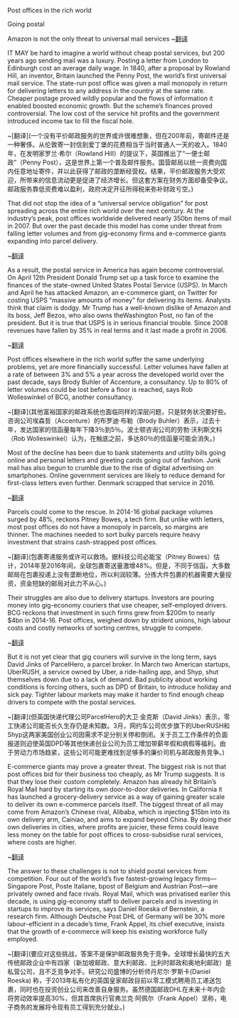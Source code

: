 Post offices in the rich world

Going postal

Amazon is not the only threat to universal mail services
~[翻译](发达国家的邮局，喋血邮局，亚马逊并非普遍邮政服务的唯一威胁)

IT MAY be hard to imagine a world without cheap postal services, but 200 years ago sending mail was a luxury. Posting a letter from London to Edinburgh cost an average daily wage. In 1840, after a proposal by Rowland Hill, an inventor, Britain launched the Penny Post, the world’s first universal mail service. The state-run post office was given a mail monopoly in return for delivering letters to any address in the country at the same rate. Cheaper postage proved wildly popular and the flows of information it enabled boosted economic growth. But the scheme’s finances proved controversial. The low cost of the service hit profits and the government introduced income tax to fill the fiscal hole.

~[翻译](一个没有平价邮政服务的世界或许很难想象，但在200年前，寄邮件还是一种奢侈。从伦敦寄一封信到爱丁堡的花费相当于当时普通人一天的收入。1840年，在发明家罗兰·希尔（Rowland Hill）的提议下，英国推出了“一便士邮政”（Penny Post），这是世界上第一个普及邮件服务。国营邮局以统一资费向国内任意地址寄件，并以此获得了邮政的垄断经营权。结果，平价邮政服务大受欢迎，所带来的信息流动更是促进了经济增长。但这套方案在财务方面却备受争议。邮政服务靠低资费难以盈利，政府决定开征所得税来弥补财政亏空。)

That did not stop the idea of a “universal service obligation” for post spreading across the entire rich world over the next century. At the industry’s peak, post offices worldwide delivered nearly 350bn items of mail in 2007. But over the past decade this model has come under threat from falling letter volumes and from gig-economy firms and e-commerce giants expanding into parcel delivery.

~[翻译](这并未阻挡之后的一个世纪里履行邮政“普遍服务义务”的理念在富裕国家中传扬开来。在邮政行业还处于巅峰期的2007年，全球邮局递送了近3500亿个邮件。但在过去十年里，该模式受到重重威胁，除了信函邮寄量大减，零工经济公司和电子商务巨头也开始向包裹递送领域扩张。)

As a result, the postal service in America has again become controversial. On April 12th President Donald Trump set up a task force to examine the finances of the state-owned United States Postal Service (USPS). In March and April he has attacked Amazon, an e-commerce giant, on Twitter for costing USPS “massive amounts of money” for delivering its items. Analysts think that claim is dodgy. Mr Trump has a well-known dislike of Amazon and its boss, Jeff Bezos, who also owns theWashington Post, no fan of the president. But it is true that USPS is in serious financial trouble. Since 2008 revenues have fallen by 35% in real terms and it last made a profit in 2006. 

~[翻译](结果，美国邮政服务再次成为争议焦点。4月12日，特朗普成立工作小组，审查国有的美国邮政局（以下简称USPS）的财务状况。三四月间，他在Twitter上怒斥电商巨头亚马逊，说USPS为给亚马逊递送货物亏了“很多钱”。分析人士认为这种指责很可疑。众所周知，特朗普向来不喜欢亚马逊及其老板贝佐斯——贝佐斯拥有的《华盛顿邮报》对这位总统很不买账。但USPS确实面临严重的财务困境。自2008年起，它的实际收入下降了35%，最近一次盈利已远在2006年。)


Post offices elsewhere in the rich world suffer the same underlying problems, yet are more financially successful. Letter volumes have fallen at a rate of between 3% and 5% a year across the developed world over the past decade, says Brody Buhler of Accenture, a consultancy. Up to 80% of letter volumes could be lost before a floor is reached, says Rob Wolleswinkel of BCG, another consultancy.

~[翻译](其他富裕国家的邮政系统也面临同样的深层问题，只是财务状况要好些。咨询公司埃森哲（Accenture）的布罗迪·布勒（Brody Buhler）表示，过去十年，发达国家的信函量每年下降3％到5％。波士顿咨询公司的劳勃·沃利斯文科（Rob Wolleswinkel）认为，在触底之前，多达80％的信函量可能会消失。)


Most of the decline has been due to bank statements and utility bills going online and personal letters and greeting cards going out of fashion. Junk mail has also begun to crumble due to the rise of digital advertising on smartphones. Online government services are likely to reduce demand for first-class letters even further. Denmark scrapped that service in 2016. 

~[翻译](下滑的主要原因是银行账单和水电燃气账单已逐渐转为电子账单，私人信函和贺卡也不再流行。由于智能手机数字广告的兴起，邮寄垃圾广告也开始走向消亡。政府推出的各种在线服务很可能会进一步降低对一类邮件的需求。丹麦已于2016年取消了次日收信。)


Parcels could come to the rescue. In 2014-16 global package volumes surged by 48%, reckons Pitney Bowes, a tech firm. But unlike with letters, most post offices do not have a monopoly in parcels, so margins are thinner. The machines needed to sort bulky parcels require heavy investment that strains cash-strapped post offices. 


~[翻译](包裹寄递服务或许可以救场。据科技公司必能宝（Pitney Bowes）估计，2014年至2016年间，全球包裹寄送量激增48%。但是，不同于信函，大多数邮局在包裹投递上没有垄断地位，所以利润较薄。分拣大件包裹的机器需要大量投资，资金短缺的邮局对此力不从心。)


Their struggles are also due to delivery startups. Investors are pouring money into gig-economy couriers that use cheaper, self-employed drivers. BCG reckons that investment in such firms grew from $200m to nearly $4bn in 2014-16. Post offices, weighed down by strident unions, high labour costs and costly networks of sorting centres, struggle to compete.


~[翻译](快递创业公司也是令邮局陷入困境的原因。投资者正大笔押注于采用更廉价的自雇司机的零工快递公司。据波士顿咨询估计，从2014年到2016年，对这类公司的投资从两亿美元增至近40亿美元。邮局受强势工会、高人力成本和成本高昂的分拣中心网络所累，难以与之竞争。)


But it is not yet clear that gig couriers will survive in the long term, says David Jinks of ParcelHero, a parcel broker. In March two American startups, UberRUSH, a service owned by Uber, a ride-hailing app, and Shyp, shut themselves down due to a lack of demand. Bad publicity about working conditions is forcing others, such as DPD of Britain, to introduce holiday and sick pay. Tighter labour markets may make it harder to find enough cheap drivers to compete with the postal services. 

~[翻译](但英国快递代理公司ParcelHero的大卫·金克斯（David Jinks）表示，零工快递公司能否长久生存仍是未知数。3月，网约车公司优步旗下的UberRUSH和Shyp这两家美国创业公司因需求不足分别关停和倒闭。关于员工工作条件的负面报道则迫使英国DPD等其他快递创业公司为员工增加带薪年假和病假等福利。由于劳动力市场趋紧，这些公司可能更难找到足够多的廉价司机与邮政服务竞争。)


E-commerce giants may prove a greater threat. The biggest risk is not that post offices bid for their business too cheaply, as Mr Trump suggests. It is that they lose their custom completely. Amazon has already hit Britain’s Royal Mail hard by starting its own door-to-door deliveries. In California it has launched a grocery-delivery service as a way of gaining greater scale to deliver its own e-commerce parcels itself. The biggest threat of all may come from Amazon’s Chinese rival, Alibaba, which is injecting $15bn into its own delivery arm, Cainiao, and aims to expand beyond China. By doing their own deliveries in cities, where profits are juicier, these firms could leave less money on the table for post offices to cross-subsidise rural services, where costs are higher.

~[翻译](电商巨头也许会是更大的威胁。最大的风险倒不是如特朗普所说的邮局以过低的价格竞标电商巨头的快递业务，而是邮局完全丧失这些业务。亚马逊已自立门户提供送货上门服务，对英国皇家邮政造成重创。在加州，亚马逊推出了杂货递送服务，借此扩大递送自有电商包裹的规模。而最大的威胁也许来自亚马逊的中国竞争对手阿里巴巴。该公司向旗下快递业务“菜鸟”注资150亿美元，并计划向海外拓展。通过在利润更丰厚的城市地区自营快递业务，这些公司可能会分流邮局的收入，让它们难以交叉补贴成本更高的农村服务。)


The answer to these challenges is not to shield postal services from competition. Four out of the world’s five fastest-growing legacy firms—Singapore Post, Poste Italiane, bpost of Belgium and Austrian Post—are privately owned and face rivals. Royal Mail, which was privatised earlier this decade, is using gig-economy staff to deliver parcels and is investing in startups to improve its services, says Daniel Roeska of Bernstein, a research firm. Although Deutsche Post DHL of Germany will be 30% more labour-efficient in a decade’s time, Frank Appel, its chief executive, insists that the growth of e-commerce will keep his existing workforce fully employed. 

~[翻译](要应对这些挑战，答案不是保护邮政服务免于竞争。全球增长最快的五大传统邮政企业中有四家（新加坡邮政、意大利邮政、比利时邮政和奥地利邮政）是私营公司，且不乏竞争对手。研究公司盛博的分析师丹尼尔·罗斯卡(Daniel Roeska) 称，于2013年私有化的英国皇家邮政目前以零工模式聘用员工递送包裹，同时也在投资创业公司来改善自身服务。虽然德国邮政DHL在未来十年内会将劳动效率提高30%，但其首席执行官弗兰克·阿佩尔（Frank Appel）坚称，电子商务的发展将令现有员工得到充分就业。)